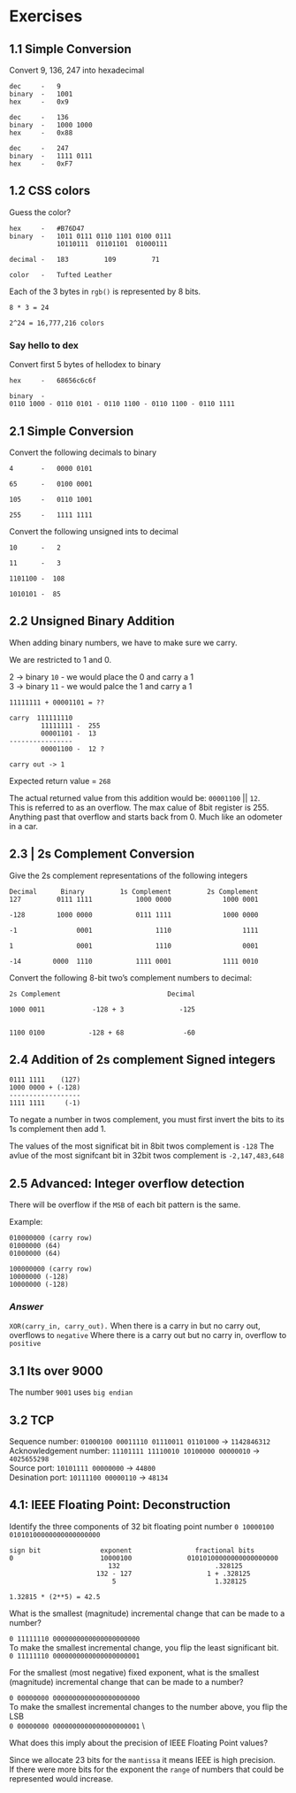 # Exercises

## 1.1 Simple Conversion

Convert 9, 136, 247 into hexadecimal

```
dec     -   9
binary  -   1001
hex     -   0x9

dec     -   136
binary  -   1000 1000
hex     -   0x88

dec     -   247
binary  -   1111 0111
hex     -   0xF7
```

## 1.2 CSS colors

Guess the color?

```
hex     -   #B76D47
binary  -   1011 0111 0110 1101 0100 0111
            10110111  01101101  01000111

decimal -   183         109         71

color   -   Tufted Leather
```

Each of the 3 bytes in `rgb()` is represented by 8 bits.

```
8 * 3 = 24

2^24 = 16,777,216 colors

```

### Say hello to dex

Convert first 5 bytes of hellodex to binary

```
hex     -   68656c6c6f

binary  -
0110 1000 - 0110 0101 - 0110 1100 - 0110 1100 - 0110 1111

```

## 2.1 Simple Conversion

Convert the following decimals to binary

```
4       -   0000 0101

65      -   0100 0001

105     -   0110 1001

255     -   1111 1111
```

Convert the following unsigned ints to decimal

```
10      -   2

11      -   3

1101100 -  108

1010101 -  85

```

## 2.2 Unsigned Binary Addition

When adding binary numbers, we have to make sure we carry.

We are restricted to 1 and 0.

2 -> binary `10` - we would place the 0 and carry a 1 \
3 -> binary `11` - we would palce the 1 and carry a 1

```
11111111 + 00001101 = ??

carry  111111110
        11111111 -  255
        00001101 -  13
----------------
        00001100 -  12 ?

carry out -> 1
```

Expected return value = `268`

The actual returned value from this addition would be: `00001100` || `12`.\
This is referred to as an overflow. The max calue of 8bit register is 255.
Anything past that overflow and starts back from 0.
Much like an odometer in a car.

## 2.3 | 2s Complement Conversion

Give the 2s complement representations of the following integers

```
Decimal      Binary         1s Complement         2s Complement
127         0111 1111           1000 0000             1000 0001

-128        1000 0000           0111 1111             1000 0000

-1               0001                1110                  1111

1                0001                1110                  0001

-14        0000  1110           1111 0001             1111 0010
```

Convert the following 8-bit two’s complement numbers to decimal:

```
2s Complement                           Decimal

1000 0011            -128 + 3              -125


1100 0100           -128 + 68               -60
```

## 2.4 Addition of 2s complement Signed integers

```
0111 1111    (127)
1000 0000 + (-128)
------------------
1111 1111     (-1)
```

To negate a number in twos complement, you must first invert the bits
to its 1s complement then add 1.

The values of the most significat bit in 8bit twos complement is `-128`
The avlue of the most signifcant bit in 32bit twos complement is `-2,147,483,648`

## 2.5 Advanced: Integer overflow detection

There will be overflow if the `MSB` of each bit pattern is the same.

Example:

```
010000000 (carry row)
01000000 (64)
01000000 (64)

100000000 (carry row)
10000000 (-128)
10000000 (-128)
```

### _Answer_

`XOR(carry_in, carry_out).`
When there is a carry in but no carry out, overflows to `negative`
Where there is a carry out but no carry in, overflow to `positive`

## 3.1 Its over 9000

The number `9001` uses `big endian`

## 3.2 TCP

Sequence number: `01000100 00011110 01110011 01101000` -> `1142846312` \
Acknowledgement number: `11101111 11110010 10100000 00000010` -> `4025655298` \
Source port: `10101111 00000000` -> `44800` \
Desination port: `10111100 00000110` -> `48134`

## 4.1: IEEE Floating Point: Deconstruction

Identify the three components of 32 bit floating point number
`0 10000100 01010100000000000000000`

```
sign bit               exponent                fractional bits
0                      10000100              01010100000000000000000
                         132                        .328125
                      132 - 127                   1 + .328125
                          5                         1.328125

1.32815 * (2**5) = 42.5
```

What is the smallest (magnitude) incremental change that can be made to a number?

`0 11111110 0000000000000000000000` \
To make the smallest incremental change, you flip the least significant bit.\
`0 11111110 0000000000000000000001`

For the smallest (most negative) fixed exponent, what is the smallest (magnitude) incremental change that can be made to a number?

`0 00000000 0000000000000000000000` \
To make the smallest incremental changes to the number above, you flip the LSB \
`0 00000000 0000000000000000000001` \

What does this imply about the precision of IEEE Floating Point values?

Since we allocate 23 bits for the `mantissa` it means IEEE is high precision. \
If there were more bits for the exponent the `range` of numbers that could be represented would
increase.
